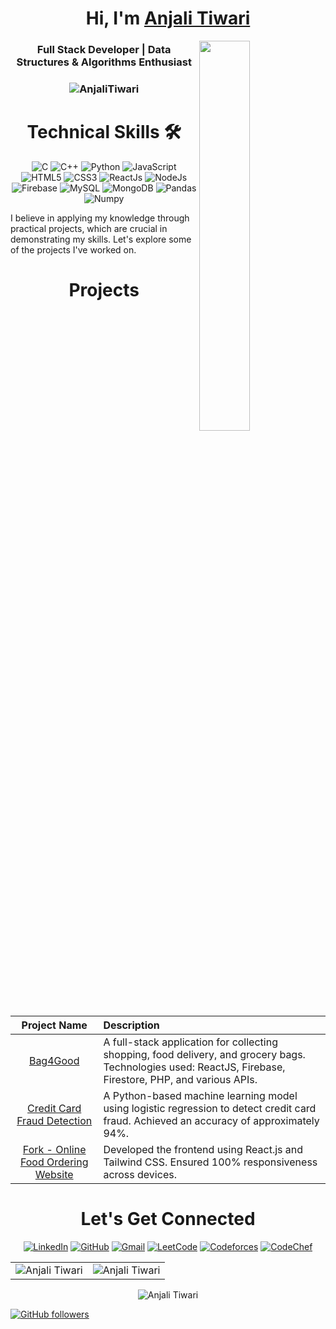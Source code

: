 

<h1 align="center">Hi, I'm <a href="https://www.linkedin.com/in/anjali-tiwari-694444230/" target="_blank">Anjali Tiwari</a></h1>
<img width="40%" align="right" src="https://github.com/SauravMukherjee44/SauravMukherjee44/blob/03193437b82d681c9caa24657c4ebec746dc628f/workbench.svg" >

<h3 align="center">Full Stack Developer | Data Structures & Algorithms Enthusiast</h3>

<h3><p align="center"><img src="https://komarev.com/ghpvc/?username=a-njli&label=Profile%20views&color=6805D3&style=flat" alt="AnjaliTiwari" /></p></h3>

<div align="center">

<h1>Technical Skills 🛠</h1>

<p align="center"> 
<img alt="C" src="https://img.shields.io/badge/c-%2300599C.svg?&style=for-the-badge&logo=c&logoColor=white" />
<img alt="C++" src="https://img.shields.io/badge/c++-%2300599C.svg?&style=for-the-badge&logo=c%2B%2B&ogoColor=white" />
<img alt="Python" src="https://img.shields.io/badge/python-%2314354C.svg?style=for-the-badge&logo=python&logoColor=white"/>
<img alt="JavaScript" src="https://img.shields.io/badge/javascript-%23323330.svg?&style=for-the-badge&logo=javascript&logoColor=%23F7DF1E" />
<img alt="HTML5" src="https://img.shields.io/badge/html5-%23E34F26.svg?&style=for-the-badge&logo=html5&logoColor=white" />
<img alt="CSS3" src="https://img.shields.io/badge/css3-%231572B6.svg?&style=for-the-badge&logo=css3&logoColor=white" />
<img alt="ReactJs" src="https://img.shields.io/badge/React-20232A?style=for-the-badge&logo=react&logoColor=61DAFB" />
<img alt="NodeJs" src="https://img.shields.io/badge/Node.js-339933?style=for-the-badge&logo=nodedotjs&logoColor=white" />
<img alt="Firebase" src="https://img.shields.io/badge/firebase-ffca28?&style=for-the-badge&logo=firebase&logoColor=black" />
<img alt="MySQL" src="https://img.shields.io/badge/MySQL-00000F?style=for-the-badge&logo=mysql&logoColor=white" />
<img alt="MongoDB" src="https://img.shields.io/badge/MongoDB-white?style=for-the-badge&logo=mongodb&logoColor=4EA94B" />
<img alt="Pandas" src="https://img.shields.io/badge/Pandas-2C2D72?style=for-the-badge&logo=pandas&logoColor=white" />
<img alt="Numpy" src="https://img.shields.io/badge/Numpy-777BB4?style=for-the-badge&logo=numpy&logoColor=white" />
</p>

</div>

I believe in applying my knowledge through practical projects, which are crucial in demonstrating my skills. Let's explore some of the projects I've worked on.

<h1 align="center">Projects</h1>

| Project Name      | Description | 
| :---:        |    :----   |  
| [Bag4Good](https://github.com/a-njli/Bag2Reward) | A full-stack application for collecting shopping, food delivery, and grocery bags. Technologies used: ReactJS, Firebase, Firestore, PHP, and various APIs. |
| [Credit Card Fraud Detection](https://github.com/a-njli/-Credit-Card-Fraud-Detection-Model) | A Python-based machine learning model using logistic regression to detect credit card fraud. Achieved an accuracy of approximately 94%. |
| [Fork - Online Food Ordering Website](https://github.com/a-njli/Fork) | Developed the frontend using React.js and Tailwind CSS. Ensured 100% responsiveness across devices. |

<h1 align="center">Let's Get Connected</h1>

<div align="center">

<a href="https://www.linkedin.com/in/anjali-tiwari-694444230/" target="_blank"><img alt="LinkedIn" src="https://img.shields.io/badge/linkedin-%230077B5.svg?&style=for-the-badge&logo=linkedin&logoColor=white" /></a>
<a href="https://github.com/a-njli" target="_blank"><img alt="GitHub" src="https://img.shields.io/badge/GitHub-181717?style=for-the-badge&logo=github&logoColor=white" /></a>
<a href="mailto:anjalitiwari172003@gmail.com"><img alt="Gmail" src="https://img.shields.io/badge/Gmail-D14836?style=for-the-badge&logo=gmail&logoColor=white" /></a>
<a href="https://leetcode.com/u/anj_li" target="_blank"><img alt="LeetCode" src="https://img.shields.io/badge/LeetCode-FFA116?style=for-the-badge&logo=leetcode&logoColor=white" /></a>
<a href="https://codeforces.com/profile/anjalitiwari172003" target="_blank"><img alt="Codeforces" src="https://img.shields.io/badge/Codeforces-1F8ACB?style=for-the-badge&logo=codeforces&logoColor=white" /></a>
<a href="https://www.codechef.com/users/anj_li" target="_blank"><img alt="CodeChef" src="https://img.shields.io/badge/CodeChef-5B4638?style=for-the-badge&logo=codechef&logoColor=white" /></a>

</div>

<table>
  <tr>
    <td><img src="https://github-readme-stats.vercel.app/api?username=a-njli&include_all_commits=true&count_private=true&show_icons=true&line_height=20&title_color=7A7ADB&icon_color=2234AE&text_color=D3D3D3&bg_color=0,000000,130F40" alt="Anjali Tiwari" /></td>
    <td><img src="https://github-readme-stats.vercel.app/api/top-langs?username=a-njli&show_icons=true&locale=en&layout=compact&title_color=7A7ADB&icon_color=2234AE&text_color=D3D3D3&bg_color=0,000000,130F40" alt="Anjali Tiwari" /></td>
  </tr>
</table>

<div align="center">
<p><img align="center" src="https://github-readme-streak-stats.herokuapp.com/?user=a-njli&theme=dark" alt="Anjali Tiwari" /></p>
</div>

[![GitHub followers](https://img.shields.io/github/followers/a-njli.svg?style=social&label=Follow)](https://github.com/a-njli?tab=followers)

